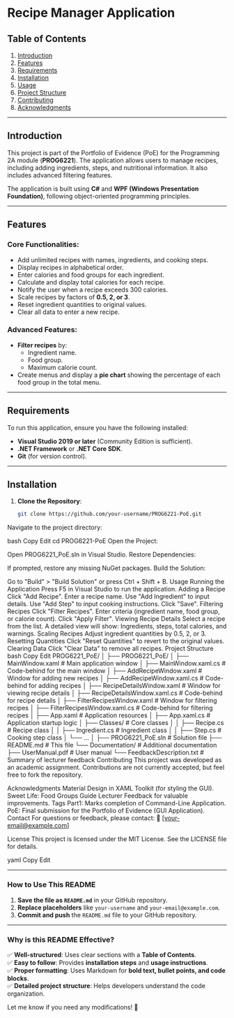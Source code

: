 # Recipe Manager Application

## Table of Contents
1. [Introduction](#introduction)
2. [Features](#features)
3. [Requirements](#requirements)
4. [Installation](#installation)
5. [Usage](#usage)
6. [Project Structure](#project-structure)
7. [Contributing](#contributing)
8. [Acknowledgments](#acknowledgments)

---

## Introduction

This project is part of the Portfolio of Evidence (PoE) for the Programming 2A module (**PROG6221**). The application allows users to manage recipes, including adding ingredients, steps, and nutritional information. It also includes advanced filtering features.

The application is built using **C#** and **WPF (Windows Presentation Foundation)**, following object-oriented programming principles.

---

## Features

### Core Functionalities:
- Add unlimited recipes with names, ingredients, and cooking steps.
- Display recipes in alphabetical order.
- Enter calories and food groups for each ingredient.
- Calculate and display total calories for each recipe.
- Notify the user when a recipe exceeds 300 calories.
- Scale recipes by factors of **0.5, 2, or 3**.
- Reset ingredient quantities to original values.
- Clear all data to enter a new recipe.

### Advanced Features:
- **Filter recipes** by:
  - Ingredient name.
  - Food group.
  - Maximum calorie count.
- Create menus and display a **pie chart** showing the percentage of each food group in the total menu.

---

## Requirements

To run this application, ensure you have the following installed:

- **Visual Studio 2019 or later** (Community Edition is sufficient).
- **.NET Framework** or **.NET Core SDK**.
- **Git** (for version control).

---

## Installation

1. **Clone the Repository**:
   ```bash
   git clone https://github.com/your-username/PROG6221-PoE.git
Navigate to the project directory:

bash
Copy
Edit
cd PROG6221-PoE
Open the Project:

Open PROG6221_PoE.sln in Visual Studio.
Restore Dependencies:

If prompted, restore any missing NuGet packages.
Build the Solution:

Go to "Build" > "Build Solution" or press Ctrl + Shift + B.
Usage
Running the Application
Press F5 in Visual Studio to run the application.
Adding a Recipe
Click "Add Recipe".
Enter a recipe name.
Use "Add Ingredient" to input details.
Use "Add Step" to input cooking instructions.
Click "Save".
Filtering Recipes
Click "Filter Recipes".
Enter criteria (ingredient name, food group, or calorie count).
Click "Apply Filter".
Viewing Recipe Details
Select a recipe from the list.
A detailed view will show:
Ingredients, steps, total calories, and warnings.
Scaling Recipes
Adjust ingredient quantities by 0.5, 2, or 3.
Resetting Quantities
Click "Reset Quantities" to revert to the original values.
Clearing Data
Click "Clear Data" to remove all recipes.
Project Structure
bash
Copy
Edit
PROG6221_PoE/
│
├── PROG6221_PoE/
│   ├── MainWindow.xaml          # Main application window
│   ├── MainWindow.xaml.cs       # Code-behind for the main window
│   ├── AddRecipeWindow.xaml     # Window for adding new recipes
│   ├── AddRecipeWindow.xaml.cs  # Code-behind for adding recipes
│   ├── RecipeDetailsWindow.xaml # Window for viewing recipe details
│   ├── RecipeDetailsWindow.xaml.cs # Code-behind for recipe details
│   ├── FilterRecipesWindow.xaml # Window for filtering recipes
│   ├── FilterRecipesWindow.xaml.cs # Code-behind for filtering recipes
│   ├── App.xaml                 # Application resources
│   ├── App.xaml.cs              # Application startup logic
│   ├── Classes/                 # Core classes
│   │   ├── Recipe.cs            # Recipe class
│   │   ├── Ingredient.cs        # Ingredient class
│   │   ├── Step.cs              # Cooking step class
│   └── ...
│
├── PROG6221_PoE.sln           # Solution file
├── README.md                  # This file
└── Documentation/             # Additional documentation
    ├── UserManual.pdf          # User manual
    └── FeedbackDescription.txt # Summary of lecturer feedback
Contributing
This project was developed as an academic assignment. Contributions are not currently accepted, but feel free to fork the repository.

Acknowledgments
Material Design in XAML Toolkit (for styling the GUI).
Sweet Life: Food Groups Guide
Lecturer Feedback for valuable improvements.
Tags
Part1: Marks completion of Command-Line Application.
PoE: Final submission for the Portfolio of Evidence (GUI Application).
Contact
For questions or feedback, please contact:
📧 [your-email@example.com]

License
This project is licensed under the MIT License. See the LICENSE file for details.

yaml
Copy
Edit

---

### **How to Use This README**
1. **Save the file as `README.md`** in your GitHub repository.
2. **Replace placeholders** like `your-username` and `your-email@example.com`.
3. **Commit and push** the `README.md` file to your GitHub repository.

---

### **Why is this README Effective?**
✅ **Well-structured**: Uses clear sections with a **Table of Contents**.  
✅ **Easy to follow**: Provides **installation steps** and **usage instructions**.  
✅ **Proper formatting**: Uses Markdown for **bold text, bullet points, and code blocks**.  
✅ **Detailed project structure**: Helps developers understand the code organization.  

Let me know if you need any modifications! 🚀
